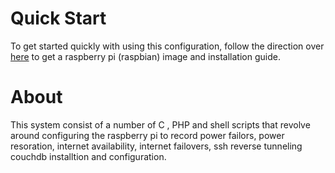 # Quick Start
To get started quickly with using this configuration, follow the direction over [here](https://www.raspberrypi.org/downloads/raspbian/) to get a raspberry pi (raspbian) image and installation guide.

# About
This system consist of a number of C , PHP and shell scripts that revolve around configuring the raspberry pi to record power failors, power resoration, internet availability, internet failovers, ssh reverse tunneling couchdb installtion and configuration.      
